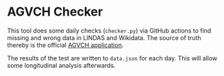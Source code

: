 # AGVCH Checker

This tool does some daily checks (`checker.py`) via GitHub actions to find missing and wrong data in LINDAS and Wikidata. The source of truth thereby is the official [AGVCH application](https://www.agvchapp.bfs.admin.ch).

The results of the test are written to `data.json` for each day. This will allow some longitudinal analysis afterwards.
